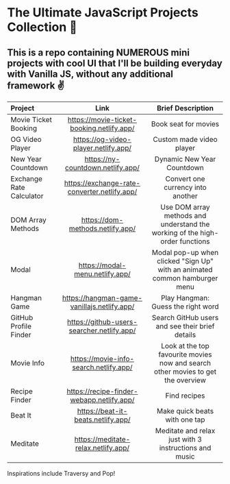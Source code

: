 # The Ultimate JavaScript Projects Collection 🚀
## This is a repo containing NUMEROUS mini projects with cool UI that I'll be building everyday with Vanilla JS, without any additional framework ✌


| Project        | Link          | Brief Description    
| :------------- | :----------: | :----------: 
| Movie Ticket Booking | https://movie-ticket-booking.netlify.app/  | Book seat for movies
| OG Video Player | https://og-video-player.netlify.app/  | Custom made video player
|New Year Countdown | https://ny-countdown.netlify.app/  | Dynamic New Year Countdown
|Exchange Rate Calculator  | https://exchange-rate-converter.netlify.app/ | Convert one currency into another
|DOM Array Methods  | https://dom-methods.netlify.app/| Use DOM array methods and understand the working of the high-order functions
|Modal | https://modal-menu.netlify.app/ | Modal pop-up when clicked "Sign Up" with an animated common hamburger menu
| Hangman Game| https://hangman-game-vanillajs.netlify.app/  | Play Hangman: Guess the right word
|GitHub Profile Finder| https://github-users-searcher.netlify.app/  | Search GitHub users and see their brief details
| Movie Info  | https://movie-info-search.netlify.app/  | Look at the top favourite movies now and search other movies to get the overview
| Recipe Finder | https://recipe-finder-webapp.netlify.app/  | Find recipes
|Beat It | https://beat-it-beats.netlify.app/  | Make quick beats with one tap 
|Meditate  | https://meditate-relax.netlify.app/  | Meditate and relax just with 3 instructions and music 


Inspirations include Traversy and Pop!
